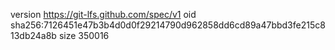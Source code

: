 version https://git-lfs.github.com/spec/v1
oid sha256:7126451e47b3b4d0d0f29214790d962858dd6cd89a47bbd3fe215c813db24a8b
size 350016
